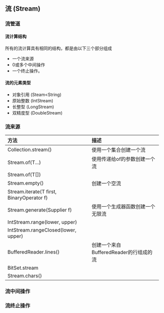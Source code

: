 ## 流 (Stream)

### 流管道
#### 流计算结构
所有的流计算具有相同的结构，都是由以下三个部分组成
* 一个流来源
* 0或多个中间操作
* 一个终止操作。
#### 流的元素类型
* 对象引用 (Steam<String)
* 原始整数 (IntStream)
* 长整型 (LongStream)
* 双精度型 (DoubleStream)

### 流来源
方法|描述
:--|:--
Collection.stream()|使用一个集合创建一个流
Stream.of(T...)|使用传递给of的参数创建一个流
Stream.of(T[])|
Stream.empty()|创建一个空流
Stream.iterate(T first, BinaryOperator<T> f)|
Stream.generate(Supplier<T> f)|使用一个生成器函数创建一个无限流
IntStream.range(lower, upper)|
IntStream.rangeClosed(lower, upper)|
BufferedReader.lines()|创建一个来自BufferedReader的行组成的流
BitSet.stream|
Stream.chars()|

### 流中间操作

### 流终止操作
